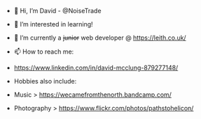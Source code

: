 - 👋 Hi, I’m David - @NoiseTrade
- 👀 I’m interested in learning!
- 🌱 I’m currently a <del>junior</del> web developer @ https://leith.co.uk/
 
- 📫 How to reach me: 
- https://www.linkedin.com/in/david-mcclung-879277148/
- Hobbies also include: 
- Music > https://wecamefromthenorth.bandcamp.com/
- Photography > https://www.flickr.com/photos/pathstohelicon/

<!---
NoiseTrade/NoiseTrade is a ✨ special ✨ repository because its `README.md` (this file) appears on your GitHub profile.
You can click the Preview link to take a look at your changes.
--->
